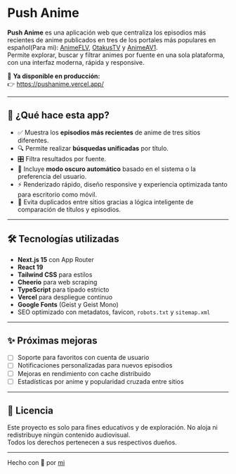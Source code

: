 
# Push Anime

**Push Anime** es una aplicación web que centraliza los episodios más recientes de anime publicados en tres de los portales más populares en español(Para mi): [AnimeFLV](https://www3.animeflv.net), [OtakusTV](https://www1.otakustv.com) y [AnimeAV1](https://animeav1.com).  
Permite explorar, buscar y filtrar animes por fuente en una sola plataforma, con una interfaz moderna, rápida y responsive.

🔴 **Ya disponible en producción:**  
👉 https://pushanime.vercel.app/

---

## 🚀 ¿Qué hace esta app?

- ✅ Muestra los **episodios más recientes** de anime de tres sitios diferentes.
- 🔍 Permite realizar **búsquedas unificadas** por título.
- 🎛️ Filtra resultados por fuente.
- 🌙 Incluye **modo oscuro automático** basado en el sistema o la preferencia del usuario.
- ⚡ Renderizado rápido, diseño responsive y experiencia optimizada tanto para escritorio como móvil.
- 🧠 Evita duplicados entre sitios gracias a lógica inteligente de comparación de títulos y episodios.

---

## 🛠️ Tecnologías utilizadas

- **Next.js 15** con App Router
- **React 19**
- **Tailwind CSS** para estilos
- **Cheerio** para web scraping
- **TypeScript** para tipado estricto
- **Vercel** para despliegue continuo
- **Google Fonts** (Geist y Geist Mono)
- SEO optimizado con metadatos, favicon, `robots.txt` y `sitemap.xml`

---

## ✨ Próximas mejoras

- [ ] Soporte para favoritos con cuenta de usuario
- [ ] Notificaciones personalizadas para nuevos episodios
- [ ] Mejoras en rendimiento con cache distribuido
- [ ] Estadísticas por anime y popularidad cruzada entre sitios

---

## 📄 Licencia

Este proyecto es solo para fines educativos y de exploración. No aloja ni redistribuye ningún contenido audiovisual.  
Todos los derechos pertenecen a sus respectivos dueños.

---

Hecho con 💙 por [mi](https://linkedin.com/in/natera-dev)